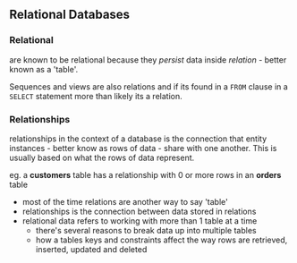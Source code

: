 ## Relational Databases

### Relational

are known to be relational because they *persist* data inside *relation* - better known as a 'table'. 

Sequences and views are also relations and if its found in a `FROM` clause in a `SELECT` statement more than likely its a relation.

### Relationships

relationships in the context of a database is the connection that entity instances - better know as rows of data - share with one another. This is usually based on what the rows of data represent.

eg. a **customers** table has a relationship with 0 or more rows in an **orders** table

- most of the time relations are another way to say 'table'
- relationships is the connection between data stored in relations
- relational data refers to working with more than 1 table at a time
  - there's several reasons to break data up into multiple tables
  - how a tables keys and constraints affect the way rows are retrieved, inserted, updated and deleted 

 